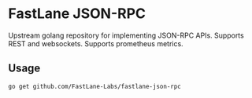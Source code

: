 # FastLane JSON-RPC

Upstream golang repository for implementing JSON-RPC APIs. Supports REST and websockets. Supports prometheus metrics.

## Usage

```
go get github.com/FastLane-Labs/fastlane-json-rpc
```